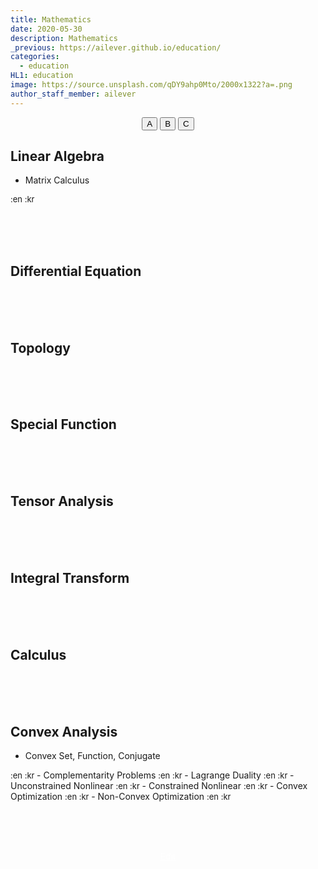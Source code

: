 ```yaml
---
title: Mathematics
date: 2020-05-30
description: Mathematics
_previous: https://ailever.github.io/education/
categories:
  - education
HL1: education
image: https://source.unsplash.com/qDY9ahp0Mto/2000x1322?a=.png
author_staff_member: ailever
---
```


<div align="center" class="top_btn_box">
  <button class="top_btn" type="button" onclick="location.href='#'">A</button>
  <button class="top_btn" type="button" onclick="location.href='#'">B</button>
  <button class="top_btn" type="button" onclick="location.href='#'">C</button>
</div>

## Linear Algebra
- Matrix Calculus
<span style="font-size:small;">
  :en
  :kr
</span>

<br><br><br>
## Differential Equation

<br><br><br>
## Topology

<br><br><br>
## Special Function

<br><br><br>
## Tensor Analysis

<br><br><br>
## Integral Transform

<br><br><br>
## Calculus

<br><br><br>
## Convex Analysis
- Convex Set, Function, Conjugate
<span style="font-size:small;">
  :en
  :kr
</span>
- Complementarity Problems
<span style="font-size:small;">
  :en
  :kr
</span>
- Lagrange Duality
<span style="font-size:small;">
  :en
  :kr
</span>
- Unconstrained Nonlinear
<span style="font-size:small;">
  :en
  :kr
</span>
- Constrained Nonlinear
<span style="font-size:small;">
  :en
  :kr
</span>
- Convex Optimization
<span style="font-size:small;">
  :en
  :kr
</span>
- Non-Convex Optimization 
<span style="font-size:small;">
  :en
  :kr
</span>


<br><br><br>
<div align="center" class="bottom_btn_box">
  <span class="bottom_btn"><a href="https://github.com/ailever/ailever.github.io/blob/master/_posts/education/2020-05-30-Mathematics.md" target="_blank" style="color:white">Edit</a></span>
</div>

